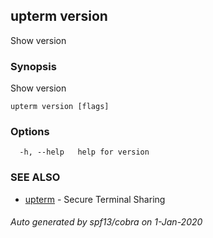 ## upterm version

Show version

### Synopsis

Show version

```
upterm version [flags]
```

### Options

```
  -h, --help   help for version
```

### SEE ALSO

* [upterm](upterm.md)	 - Secure Terminal Sharing

###### Auto generated by spf13/cobra on 1-Jan-2020
